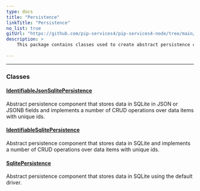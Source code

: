 ```yaml
---
type: docs
title: "Persistence"
linkTitle: "Persistence"
no_list: true
gitUrl: "https://github.com/pip-services4/pip-services4-node/tree/main/pip-services4-sqlite-node"
description: >
    This package contains classes used to create abstract persistence components to perform basic CRUD operations..
    
---
```

---

<div class="module-body"> 

### Classes

#### [IdentifiableJsonSqlitePersistence](identifiable_json_sqlite_persistence) 
Abstract persistence component that stores data in SQLite in JSON or JSONB fields and implements a number of CRUD operations over data items with unique ids.


#### [IdentifiableSqlitePersistence](identifiable_sqlite_persistence)
Abstract persistence component that stores data in SQLite and implements a number of CRUD operations over data items with unique ids.

#### [SqlitePersistence](sqlite_persistence)
Abstract persistence component that stores data in SQLite using the default driver.

</div>
